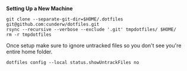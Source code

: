 **Setting Up a New Machine**

```
git clone --separate-git-dir=$HOME/.dotfiles git@github.com:cunderw/dotfiles.git
rsync --recursive --verbose --exclude '.git' tmpdotfiles/ $HOME/
rm -r tmpdotfiles
```
Once setup make sure to ignore untracked files so you don't see you're entire home folder.

```
dotfiles config --local status.showUntrackFiles no
```


